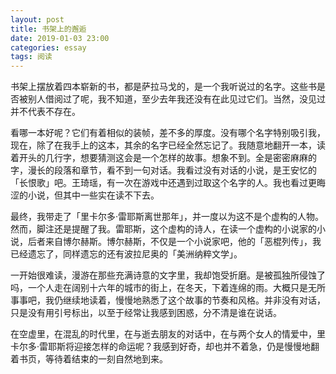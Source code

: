 ```yaml
---
layout: post
title: 书架上的邂逅
date: 2019-01-03 23:00
categories: essay
tags: 阅读
---
```


书架上摆放着四本崭新的书，都是萨拉马戈的，是一个我听说过的名字。这些书是否被别人借阅过了呢，我不知道，至少去年我还没有在此见过它们。当然，没见过并不代表不存在。

看哪一本好呢？它们有着相似的装帧，差不多的厚度。没有哪个名字特别吸引我，现在，除了在我手上的这本，其余的名字已经全然忘记了。我随意地翻开一本，读着开头的几行字，想要猜测这会是一个怎样的故事。想象不到。全是密密麻麻的字，漫长的段落和章节，看不到一句对话。我看过没有对话的小说，是王安忆的「长恨歌」吧。王琦瑶，有一次在游戏中还遇到过取这个名字的人。我也看过更晦涩的小说，但其中一些实在读不下去。

最终，我带走了「里卡尔多·雷耶斯离世那年」，并一度以为这不是个虚构的人物。然而，脚注还是提醒了我。雷耶斯，这个虚构的诗人，在读一个虚构的小说家的小说，后者来自博尔赫斯。博尔赫斯，不仅是一个小说家吧，他的「恶棍列传」，我已经遗忘了，同样遗忘的还有波拉尼奥的「美洲纳粹文学」。

一开始很难读，漫游在那些充满诗意的文字里，我却饱受折磨。是被孤独所侵蚀了吗，一个人走在阔别十六年的城市的街上，在冬天，下着连绵的雨。大概只是无所事事吧，我仍继续地读着，慢慢地熟悉了这个故事的节奏和风格。并非没有对话，只是没有用引号标出，以至于经常让我感到困惑，分不清是谁在说话。

在空虚里，在混乱的时代里，在与逝去朋友的对话中，在与两个女人的情爱中，里卡尔多·雷耶斯将迎接怎样的命运呢？我感到好奇，却也并不着急，仍是慢慢地翻着书页，等待着结束的一刻自然地到来。